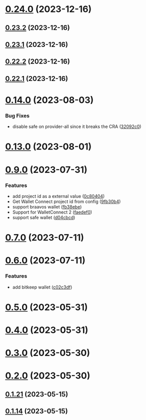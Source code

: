# [0.24.0](https://github.com/yeager-eren/rango-client/compare/provider-all@0.23.2...provider-all@0.24.0) (2023-12-16)



## [0.23.2](https://github.com/yeager-eren/rango-client/compare/provider-all@0.23.1...provider-all@0.23.2) (2023-12-16)



## [0.23.1](https://github.com/yeager-eren/rango-client/compare/provider-all@0.22.1...provider-all@0.23.1) (2023-12-16)



## [0.22.2](https://github.com/yeager-eren/rango-client/compare/provider-all@0.22.1-next.72...provider-all@0.22.2) (2023-12-16)



## [0.22.1](https://github.com/yeager-eren/rango-client/compare/provider-all@0.23.0...provider-all@0.22.1) (2023-12-16)



# [0.14.0](https://github.com/rango-exchange/rango-client/compare/provider-all@0.13.0...provider-all@0.14.0) (2023-08-03)


### Bug Fixes

* disable safe on provider-all since it breaks the CRA ([32092c0](https://github.com/rango-exchange/rango-client/commit/32092c01b320f58495a1d43bd5cee0d05cc1e8d9))



# [0.13.0](https://github.com/rango-exchange/rango-client/compare/provider-all@0.12.0...provider-all@0.13.0) (2023-08-01)



# [0.9.0](https://github.com/rango-exchange/rango-client/compare/provider-all@0.8.0...provider-all@0.9.0) (2023-07-31)


### Features

* add project id as a external value ([0c80404](https://github.com/rango-exchange/rango-client/commit/0c80404a8cacb6c5b0338dea1e416b0b11db254b))
* Get Wallet Connect project id from config ([9fb30b4](https://github.com/rango-exchange/rango-client/commit/9fb30b4b1a83e2005bbf42553298f24b1e278e1c))
* support braavos wallet ([fb38ebe](https://github.com/rango-exchange/rango-client/commit/fb38ebef00a33b92cabf506c88ef83d8c77cce84))
* Support for WalletConnect 2 ([faedef0](https://github.com/rango-exchange/rango-client/commit/faedef0b5e6fc3c5ef881cbbe4ec05334cc1c910))
* support safe wallet ([d04cbcd](https://github.com/rango-exchange/rango-client/commit/d04cbcd2a612755563512d9dff6f2312088d8b4d))



# [0.7.0](https://github.com/rango-exchange/rango-client/compare/provider-all@0.6.0...provider-all@0.7.0) (2023-07-11)



# [0.6.0](https://github.com/rango-exchange/rango-client/compare/provider-all@0.5.0...provider-all@0.6.0) (2023-07-11)


### Features

* add bitkeep wallet ([c02c3df](https://github.com/rango-exchange/rango-client/commit/c02c3dfd236070295eada74aeb97514f8dacd0ed))



# [0.5.0](https://github.com/rango-exchange/rango-client/compare/provider-all@0.4.0...provider-all@0.5.0) (2023-05-31)



# [0.4.0](https://github.com/rango-exchange/rango-client/compare/provider-all@0.3.0...provider-all@0.4.0) (2023-05-31)



# [0.3.0](https://github.com/rango-exchange/rango-client/compare/provider-all@0.2.0...provider-all@0.3.0) (2023-05-30)



# [0.2.0](https://github.com/rango-exchange/rango-client/compare/provider-all@0.1.21...provider-all@0.2.0) (2023-05-30)



## [0.1.21](https://github.com/rango-exchange/rango-client/compare/provider-all@0.1.20...provider-all@0.1.21) (2023-05-15)



## [0.1.14](https://github.com/rango-exchange/rango-client/compare/provider-all@0.1.13...provider-all@0.1.14) (2023-05-15)



